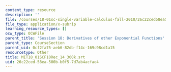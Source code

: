 ```yaml
---
content_type: resource
description: ''
file: /courses/18-01sc-single-variable-calculus-fall-2010/26c22ced58ea500bb0f57d7ab4acfae4_MIT18_01SCF10Rec_14_300k.vtt
file_type: application/x-subrip
learning_resource_types: []
ocw_type: OCWFile
parent_title: 'Session 18: Derivatives of other Exponential Functions'
parent_type: CourseSection
parent_uid: 0cf2fa75-aeb6-82db-f14c-169c98cd1a15
resourcetype: Other
title: MIT18_01SCF10Rec_14_300k.srt
uid: 26c22ced-58ea-500b-b0f5-7d7ab4acfae4
---
```

